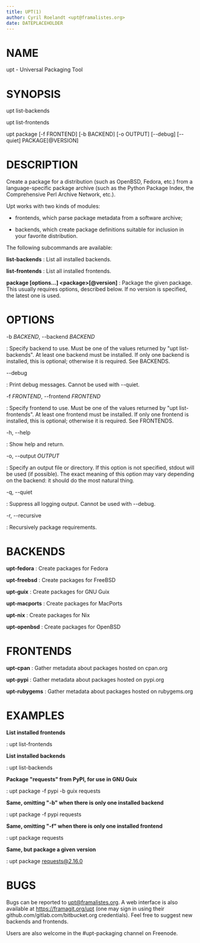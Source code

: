 ```yaml
---
title: UPT(1)
author: Cyril Roelandt <upt@framalistes.org>
date: DATEPLACEHOLDER
---
```


# NAME

upt - Universal Packaging Tool

# SYNOPSIS

upt list-backends

upt list-frontends

upt package [-f FRONTEND] [-b BACKEND] [-o OUTPUT] [\--debug] [\--quiet] PACKAGE[@VERSION]

# DESCRIPTION
Create a package for a distribution (such as OpenBSD, Fedora, etc.) from a
language-specific package archive (such as the Python Package Index, the
Comprehensive Perl Archive Network, etc.).

Upt works with two kinds of modules:

- frontends, which parse package metadata from a software archive;

- backends, which create package definitions suitable for inclusion in your
  favorite distribution.

The following subcommands are available:

**list-backends**
: List all installed backends.

**list-frontends**
: List all installed frontends.

**package [options...] \<package>[@version]**
: Package the given package. This usually requires options, described below.
  If no version is specified, the latest one is used.


# OPTIONS
-b *BACKEND*, \--backend *BACKEND*

: Specify backend to use. Must be one of the values returned by "upt
list-backends". At least one backend must be installed. If only one backend is
installed, this is optional; otherwise it is required. See BACKENDS.

\--debug

: Print debug messages. Cannot be used with \--quiet.

-f *FRONTEND*, \--frontend *FRONTEND*

: Specify frontend to use. Must be one of the values returned by "upt
list-frontends". At least one frontend must be installed. If only one frontend
is installed, this is optional; otherwise it is required. See FRONTENDS.

-h, \--help

: Show help and return.

-o, \--output *OUTPUT*

: Specify an output file or directory. If this option is not specified, stdout
will be used (if possible). The exact meaning of this option may vary depending
on the backend: it should do the most natural thing.

-q, \--quiet

: Suppress all logging output. Cannot be used with \--debug.

-r, \--recursive

: Recursively package requirements.


# BACKENDS
**upt-fedora**
: Create packages for Fedora

**upt-freebsd**
: Create packages for FreeBSD

**upt-guix**
: Create packages for GNU Guix

**upt-macports**
: Create packages for MacPorts

**upt-nix**
: Create packages for Nix

**upt-openbsd**
: Create packages for OpenBSD

# FRONTENDS
**upt-cpan**
: Gather metadata about packages hosted on cpan.org

**upt-pypi**
: Gather metadata about packages hosted on pypi.org

**upt-rubygems**
: Gather metadata about packages hosted on rubygems.org

# EXAMPLES

**List installed frontends**

: upt list-frontends

**List installed backends**

: upt list-backends

**Package "requests" from PyPI, for use in GNU Guix**

: upt package -f pypi -b guix requests

**Same, omitting "-b" when there is only one installed backend**

: upt package -f pypi requests

**Same, omitting "-f" when there is only one installed frontend**

: upt package requests


**Same, but package a given version**

: upt package requests@2.16.0

# BUGS

Bugs can be reported to upt@framalistes.org. A web interface is also available
at https://framagit.org/upt (one may sign in using their
github.com/gitlab.com/bitbucket.org credentials). Feel free to suggest new
backends and frontends.

Users are also welcome in the #upt-packaging channel on Freenode.
